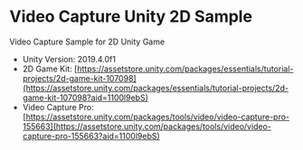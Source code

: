# Video Capture Unity 2D Sample
Video Capture Sample for 2D Unity Game

* Unity Version: 2019.4.0f1
* 2D Game Kit: [https://assetstore.unity.com/packages/essentials/tutorial-projects/2d-game-kit-107098](https://assetstore.unity.com/packages/essentials/tutorial-projects/2d-game-kit-107098?aid=1100l9ebS)
* Video Capture Pro: [https://assetstore.unity.com/packages/tools/video/video-capture-pro-155663](https://assetstore.unity.com/packages/tools/video/video-capture-pro-155663?aid=1100l9ebS)
